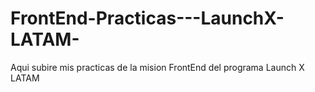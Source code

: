 # FrontEnd-Practicas---LaunchX-LATAM-
Aqui subire mis practicas de la mision FrontEnd del programa Launch X LATAM

